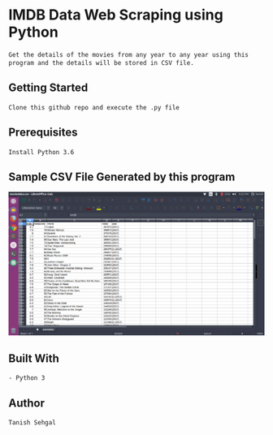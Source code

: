 # IMDB Data Web Scraping using Python

	Get the details of the movies from any year to any year using this program and the details will be stored in CSV file.

## Getting Started

	Clone this github repo and execute the .py file

## Prerequisites

	Install Python 3.6

## Sample CSV File Generated by this program

![Alt text](samplemoviedata.png?raw=true "Optional Title")


## Built With

	- Python 3


## Author

	Tanish Sehgal
